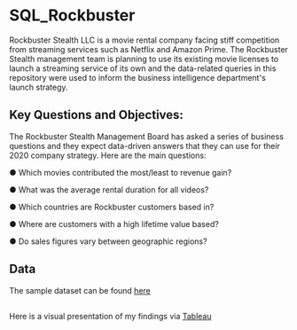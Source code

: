 # SQL_Rockbuster
Rockbuster Stealth LLC is a movie rental company facing stiff competition from streaming services such as Netflix and Amazon Prime. The Rockbuster Stealth management team is planning to use its existing movie licenses to launch a streaming service of its own and the data-related queries in this repository were used to inform the business intelligence department's launch strategy.

## Key Questions and Objectives:

The Rockbuster Stealth Management Board has asked a series of business questions and
they expect data-driven answers that they can use for their 2020 company strategy. Here are
the main questions:

● Which movies contributed the most/least to revenue gain?

● What was the average rental duration for all videos?

● Which countries are Rockbuster customers based in?

● Where are customers with a high lifetime value based?

● Do sales figures vary between geographic regions?

## Data

The sample dataset can be found [here](http://www.postgresqltutorial.com/wp-content/uploads/2019/05/dvdrental.zip)

##

Here is a visual presentation of my findings via [Tableau](https://public.tableau.com/app/profile/caden.sweet/viz/RockbusterVisualizations-SQLFinalProject/Rockbuster)
